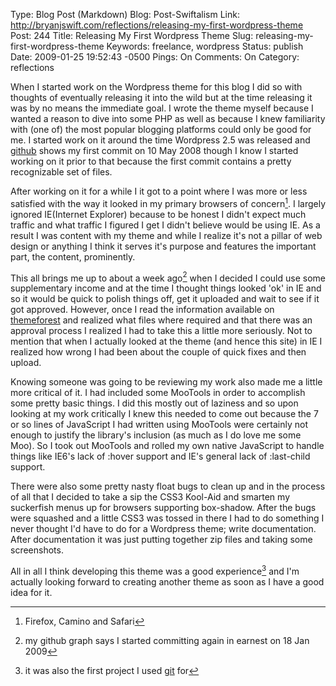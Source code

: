 Type: Blog Post (Markdown)
Blog: Post-Swiftalism
Link: http://bryanjswift.com/reflections/releasing-my-first-wordpress-theme
Post: 244
Title: Releasing My First Wordpress Theme
Slug: releasing-my-first-wordpress-theme
Keywords: freelance, wordpress
Status: publish
Date: 2009-01-25 19:52:43 -0500
Pings: On
Comments: On
Category: reflections

When I started work on the Wordpress theme for this blog I did so with thoughts of eventually releasing it into the wild but at the time releasing it was by no means the immediate goal. I wrote the theme myself because I wanted a reason to dive into some PHP as well as because I knew familiarity with (one of) the most popular blogging platforms could only be good for me. I started work on it around the time Wordpress 2.5 was released and [github][github] shows my first commit on 10 May 2008 though I know I started working on it prior to that because the first commit contains a pretty recognizable set of files.

[github]: http://github.com

After working on it for a while I it got to a point where I was more or less satisfied with the way it looked in my primary browsers of concern[^1]. I largely ignored IE(Internet Explorer) because to be honest I didn't expect much traffic and what traffic I figured I get I didn't believe would be using IE. As a result I was content with my theme and while I realize it's not a pillar of web design or anything I think it serves it's purpose and features the important part, the content, prominently.

This all brings me up to about a week ago[^2] when I decided I could use some supplementary income and at the time I thought things looked 'ok' in IE and so it would be quick to polish things off, get it uploaded and wait to see if it got approved. However, once I read the information available on [themeforest][themeforest] and realized what files where required and that there was an approval process I realized I had to take this a little more seriously. Not to mention that when I actually looked at the theme (and hence this site) in IE I realized how wrong I had been about the couple of quick fixes and then upload.

[themeforest]: http://themeforest.net

Knowing someone was going to be reviewing my work also made me a little more critical of it. I had included some MooTools in order to accomplish some pretty basic things. I did this mostly out of laziness and so upon looking at my work critically I knew this needed to come out because the 7 or so lines of JavaScript I had written using MooTools were certainly not enough to justify the library's inclusion (as much as I do love me some Moo). So I took out MooTools and rolled my own native JavaScript to handle things like IE6's lack of :hover support and IE's general lack of :last-child support.

There were also some pretty nasty float bugs to clean up and in the process of all that I decided to take a sip the CSS3 Kool-Aid and smarten my suckerfish menus up for browsers supporting box-shadow. After the bugs were squashed and a little CSS3 was tossed in there I had to do something I never thought I'd have to do for a Wordpress theme; write documentation. After documentation it was just putting together zip files and taking some screenshots.

All in all I think developing this theme was a good experience[^3] and I'm actually looking forward to creating another theme as soon as I have a good idea for it.

[^1]: Firefox, Camino and Safari
[^2]: my github graph says I started committing again in earnest on 18 Jan 2009
[^3]: it was also the first project I used [git][git] for

[git]: http://git-scm.com
